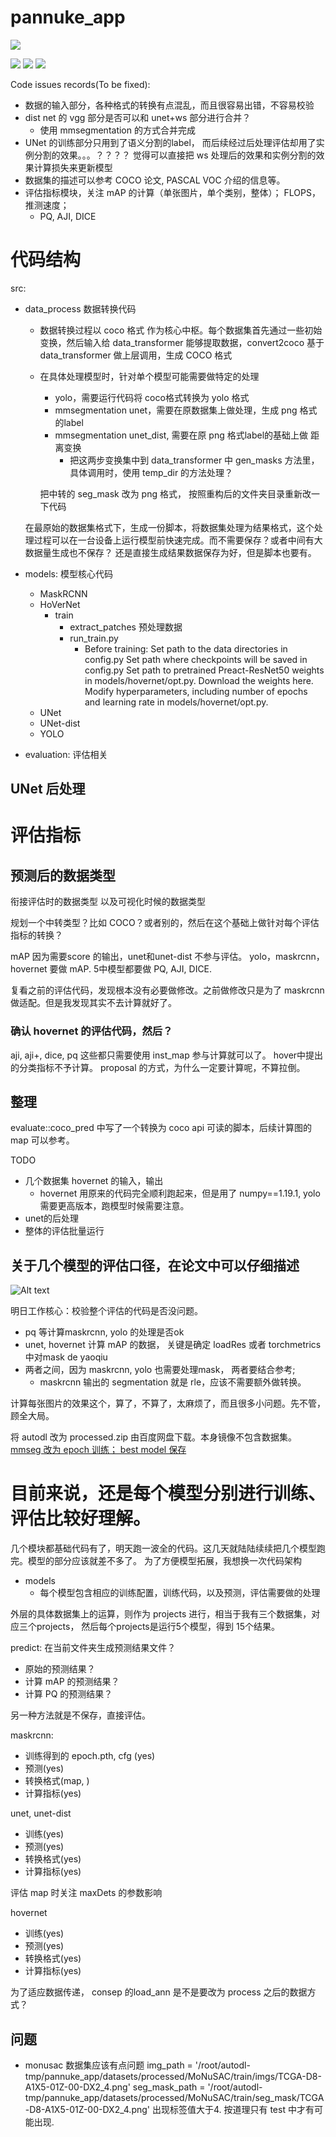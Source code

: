 # pannuke_app

[![](https://img.shields.io/badge/blog-@csdn-red.svg)](https://blog.csdn.net/weixin_41783424?spm=1011.2124.3001.5343)

![](https://img.shields.io/github/forks/RessCris2/pannuke_app?style=social)
![](https://img.shields.io/github/watchers/RessCris2/pannuke_app?style=social )
![](https://img.shields.io/github/stars/RessCris2/pannuke_app?color=green&style=social)


Code issues records(To be fixed):
- 数据的输入部分，各种格式的转换有点混乱，而且很容易出错，不容易校验
- dist net 的 vgg 部分是否可以和 unet+ws 部分进行合并？
    - 使用 mmsegmentation 的方式合并完成
- UNet 的训练部分只用到了语义分割的label， 而后续经过后处理评估却用了实例分割的效果。。。？？？？
    觉得可以直接把 ws 处理后的效果和实例分割的效果计算损失来更新模型
- 数据集的描述可以参考 COCO 论文, PASCAL VOC 介绍的信息等。
- 评估指标模块，关注 mAP 的计算（单张图片，单个类别，整体）； FLOPS， 推测速度；
    - PQ, AJI, DICE


# 代码结构
src:
- data_process 数据转换代码
    - 数据转换过程以 coco 格式 作为核心中枢。每个数据集首先通过一些初始变换，然后输入给 data_transformer 能够提取数据，convert2coco 基于 data_transformer 做上层调用，生成 COCO 格式
    - 在具体处理模型时，针对单个模型可能需要做特定的处理
        - yolo，需要运行代码将 coco格式转换为 yolo 格式
        - mmsegmentation unet，需要在原数据集上做处理，生成 png 格式的label
        - mmsegmentation unet_dist, 需要在原 png 格式label的基础上做 距离变换
            - 把这两步变换集中到 data_transformer 中 gen_masks 方法里，具体调用时，使用 temp_dir 的方法处理？

        把中转的 seg_mask 改为 png 格式， 按照重构后的文件夹目录重新改一下代码

    
    在最原始的数据集格式下，生成一份脚本，将数据集处理为结果格式，这个处理过程可以在一台设备上运行模型前快速完成。而不需要保存？或者中间有大数据量生成也不保存？
    还是直接生成结果数据保存为好，但是脚本也要有。

- models: 模型核心代码
    - MaskRCNN
    - HoVerNet
        - train
            - extract_patches 预处理数据
            - run_train.py
                - Before training:
                    Set path to the data directories in config.py
                    Set path where checkpoints will be saved in config.py
                    Set path to pretrained Preact-ResNet50 weights in models/hovernet/opt.py. Download the weights here.
                    Modify hyperparameters, including number of epochs and learning rate in models/hovernet/opt.py.
    - UNet
    - UNet-dist
    - YOLO

- evaluation: 评估相关

## UNet 后处理


# 评估指标
## 预测后的数据类型

衔接评估时的数据类型
以及可视化时候的数据类型

规划一个中转类型？比如 COCO？或者别的，然后在这个基础上做针对每个评估指标的转换？

mAP 因为需要score 的输出，unet和unet-dist 不参与评估。
yolo，maskrcnn，hovernet 要做 mAP.
5中模型都要做 PQ, AJI, DICE.

复看之前的评估代码，发现根本没有必要做修改。之前做修改只是为了 maskrcnn 做适配。但是我发现其实不去计算就好了。
### 确认 hovernet 的评估代码，然后？
aji, aji+, dice, pq 这些都只需要使用 inst_map 参与计算就可以了。
hover中提出的分类指标不予计算。
proposal 的方式，为什么一定要计算呢，不算拉倒。

## 整理
evaluate::coco_pred 中写了一个转换为 coco api 可读的脚本，后续计算图的 map 可以参考。

TODO
- 几个数据集 hovernet 的输入，输出
    - hovernet 用原来的代码完全顺利跑起来，但是用了 numpy==1.19.1, yolo 需要更高版本，跑模型时候需要注意。
- unet的后处理
- 整体的评估批量运行


## 关于几个模型的评估口径，在论文中可以仔细描述
![Alt text](image-1.png)

明日工作核心：校验整个评估的代码是否没问题。
- pq 等计算maskrcnn, yolo 的处理是否ok
- unet, hovernet 计算 mAP 的数据， 关键是确定 loadRes 或者 torchmetrics 中对mask de yaoqiu 
- 两者之间，因为 maskrcnn, yolo 也需要处理mask， 两者要结合参考;
     - maskrcnn 输出的 segmentation 就是 rle，应该不需要额外做转换。

计算每张图片的效果这个，算了，不算了，太麻烦了，而且很多小问题。先不管，顾全大局。

将 autodl 改为 processed.zip 由百度网盘下载。本身镜像不包含数据集。
[mmseg 改为 epoch 训练； best model 保存](https://blog.csdn.net/qq_38308388/article/details/127552607)


# 目前来说，还是每个模型分别进行训练、评估比较好理解。
几个模块都基础代码有了，明天跑一波全的代码。这几天就陆陆续续把几个模型跑完。模型的部分应该就差不多了。
为了方便模型拓展，我想换一次代码架构
- models
    - 每个模型包含相应的训练配置，训练代码，以及预测，评估需要做的处理

外层的具体数据集上的运算，则作为 projects 进行，相当于我有三个数据集，对应三个projects， 然后每个projects是运行5个模型，得到 15个结果。


predict: 在当前文件夹生成预测结果文件？
- 原始的预测结果？
- 计算 mAP 的预测结果？
- 计算 PQ 的预测结果？

另一种方法就是不保存，直接评估。

maskrcnn:
- 训练得到的 epoch.pth, cfg (yes)
- 预测(yes)
- 转换格式(map, )
- 计算指标(yes)

unet, unet-dist
- 训练(yes)
- 预测(yes)
- 转换格式(yes)
- 计算指标(yes)

评估 map 时关注 maxDets 的参数影响

hovernet
- 训练(yes)
- 预测(yes)
- 转换格式(yes)
- 计算指标(yes)

为了适应数据传递， consep 的load_ann 是不是要改为 process 之后的数据方式？

## 问题
- monusac 数据集应该有点问题
img_path = '/root/autodl-tmp/pannuke_app/datasets/processed/MoNuSAC/train/imgs/TCGA-D8-A1X5-01Z-00-DX2_4.png'
seg_mask_path = '/root/autodl-tmp/pannuke_app/datasets/processed/MoNuSAC/train/seg_mask/TCGA-D8-A1X5-01Z-00-DX2_4.png'
出现标签值大于4.
按道理只有 test 中才有可能出现.

